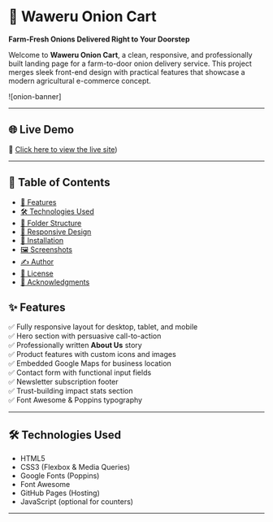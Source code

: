 # 🧅 Waweru Onion Cart

**Farm-Fresh Onions Delivered Right to Your Doorstep**

Welcome to **Waweru Onion Cart**, a clean, responsive, and professionally built landing page for a farm-to-door onion delivery service. This project merges sleek front-end design with practical features that showcase a modern agricultural e-commerce concept.

![onion-banner][](https://github.com/ItsMureithi/fresh-onions-shop/blob/main/Images/Logo.png) <!-- Optional: Add screenshot/image URL -->

---

## 🌐 Live Demo

🔗 [Click here to view the live site](https://github.com/ItsMureithi/fresh-onions-shop/tree/main))

---

## 🧩 Table of Contents

- [🌟 Features](#-features)
- [🛠️ Technologies Used](#️-technologies-used)
- [📁 Folder Structure](#-folder-structure)
- [📱 Responsive Design](#-responsive-design)
- [🚀 Installation](#-installation)
- [🖼️ Screenshots](#️-screenshots)
- [✍️ Author](#️-author)
- [📃 License](#-license)
- [🙏 Acknowledgments](#-acknowledgments)

## ✨ Features

✅ Fully responsive layout for desktop, tablet, and mobile  
✅ Hero section with persuasive call-to-action  
✅ Professionally written **About Us** story  
✅ Product features with custom icons and images  
✅ Embedded Google Maps for business location  
✅ Contact form with functional input fields  
✅ Newsletter subscription footer  
✅ Trust-building impact stats section  
✅ Font Awesome & Poppins typography  

---

## 🛠️ Technologies Used

- HTML5  
- CSS3 (Flexbox & Media Queries)  
- Google Fonts (Poppins)  
- Font Awesome  
- GitHub Pages (Hosting)  
- JavaScript (optional for counters)

---


